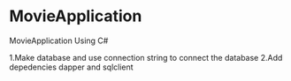# MovieApplication
MovieApplication Using C#

1.Make database and use connection string to connect the database
2.Add depedencies dapper and sqlclient

